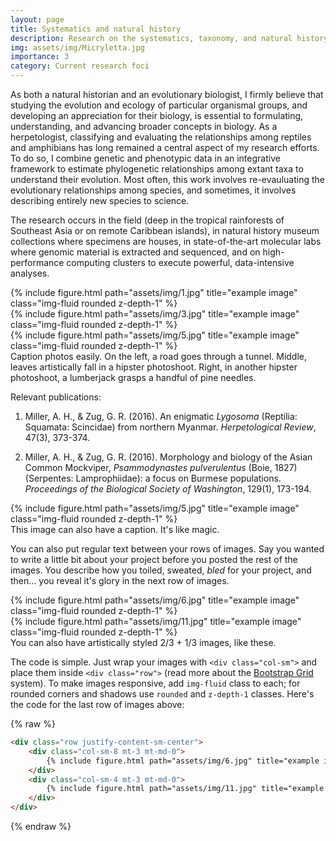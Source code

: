 ```yaml
---
layout: page
title: Systematics and natural history
description: Research on the systematics, taxonomy, and natural history of reptiles and amphibians
img: assets/img/Micryletta.jpg
importance: 3
category: Current research foci
---
```


As both a natural historian and an evolutionary biologist, I firmly believe that studying the evolution and ecology of particular organismal groups, and developing an appreciation for their biology, is essential to formulating, understanding, and advancing broader concepts in biology. As a herpetologist, classifying and evaluating the relationships among reptiles and amphibians has long remained a central aspect of my research efforts. To do so, I combine genetic and phenotypic data in an integrative framework to estimate phylogenetic relationships among extant taxa to understand their evolution. Most often, this work involves re-evauluating the evolutionary relationships among species, and sometimes, it involves describing entirely new species to science. 

The research occurs in the field (deep in the tropical rainforests of Southeast Asia or on remote Caribbean islands), in natural history museum collections where specimens are houses, in state-of-the-art molecular labs where genomic material is extracted and sequenced, and on high-performance computing clusters to execute powerful, data-intensive analyses. 

<div class="row">
    <div class="col-sm mt-3 mt-md-0">
        {% include figure.html path="assets/img/1.jpg" title="example image" class="img-fluid rounded z-depth-1" %}
    </div>
    <div class="col-sm mt-3 mt-md-0">
        {% include figure.html path="assets/img/3.jpg" title="example image" class="img-fluid rounded z-depth-1" %}
    </div>
    <div class="col-sm mt-3 mt-md-0">
        {% include figure.html path="assets/img/5.jpg" title="example image" class="img-fluid rounded z-depth-1" %}
    </div>
</div>
<div class="caption">
    Caption photos easily. On the left, a road goes through a tunnel. Middle, leaves artistically fall in a hipster photoshoot. Right, in another hipster photoshoot, a lumberjack grasps a handful of pine needles.
    
Relevant publications:

1. Miller, A. H., & Zug, G. R. (2016). An enigmatic _Lygosoma_ (Reptilia: Squamata: Scincidae) from northern Myanmar. _Herpetological Review_, 47(3), 373-374.
    
2. Miller, A. H., & Zug, G. R. (2016). Morphology and biology of the Asian Common Mockviper, _Psammodynastes_ _pulverulentus_ (Boie, 1827)(Serpentes: Lamprophiidae): a focus on Burmese populations. _Proceedings of the Biological Society of Washington_, 129(1), 173-194.
    
</div>
<div class="row">
    <div class="col-sm mt-3 mt-md-0">
        {% include figure.html path="assets/img/5.jpg" title="example image" class="img-fluid rounded z-depth-1" %}
    </div>
</div>
<div class="caption">
    This image can also have a caption. It's like magic.
</div>

You can also put regular text between your rows of images.
Say you wanted to write a little bit about your project before you posted the rest of the images.
You describe how you toiled, sweated, *bled* for your project, and then... you reveal it's glory in the next row of images.


<div class="row justify-content-sm-center">
    <div class="col-sm-8 mt-3 mt-md-0">
        {% include figure.html path="assets/img/6.jpg" title="example image" class="img-fluid rounded z-depth-1" %}
    </div>
    <div class="col-sm-4 mt-3 mt-md-0">
        {% include figure.html path="assets/img/11.jpg" title="example image" class="img-fluid rounded z-depth-1" %}
    </div>
</div>
<div class="caption">
    You can also have artistically styled 2/3 + 1/3 images, like these.
</div>


The code is simple.
Just wrap your images with `<div class="col-sm">` and place them inside `<div class="row">` (read more about the <a href="https://getbootstrap.com/docs/4.4/layout/grid/">Bootstrap Grid</a> system).
To make images responsive, add `img-fluid` class to each; for rounded corners and shadows use `rounded` and `z-depth-1` classes.
Here's the code for the last row of images above:

{% raw %}
```html
<div class="row justify-content-sm-center">
    <div class="col-sm-8 mt-3 mt-md-0">
        {% include figure.html path="assets/img/6.jpg" title="example image" class="img-fluid rounded z-depth-1" %}
    </div>
    <div class="col-sm-4 mt-3 mt-md-0">
        {% include figure.html path="assets/img/11.jpg" title="example image" class="img-fluid rounded z-depth-1" %}
    </div>
</div>
```
{% endraw %}
